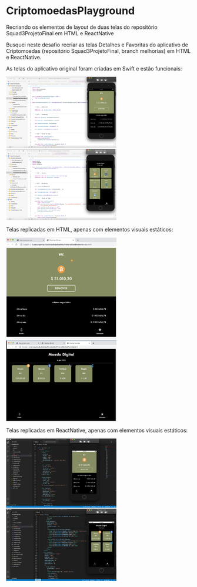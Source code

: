 # CriptomoedasPlayground
Recriando os elementos de layout de duas telas do repositório Squad3ProjetoFinal em HTML e ReactNative

Busquei neste desafio recriar as telas Detalhes e Favoritas do aplicativo de Criptomoedas (repositório Squad3ProjetoFinal, branch melhorias) em HTML e ReactNative.

As telas do aplicativo original foram criadas em Swift e estão funcionais:

<img alt="Tela Detalhes em Swift" title="Tela Detalhes em Swift" src="Swift-Detalhes.png" width="300px" />
<img alt="Tela Favoritas em Swift" title="Tela Favoritas em Swift" src="Swift-Favoritas.png" width="300px" />


Telas replicadas em HTML, apenas com elementos visuais estáticos:

<img alt="Tela Detalhes em HTML" title="Tela Detalhes em HTML" src="HTML-Detalhes.png" width="300px" />
<img alt="Tela Favoritas em HTML" title="Tela Favoritas em HTML" src="HTML-Favoritas.png" width="300px" />


Telas replicadas em ReactNative, apenas com elementos visuais estáticos:

<img alt="Tela Detalhes em ReactNative" title="Tela Detalhes em ReactNative" src="ReactNative-Detalhes.png" width="300px" />
<img alt="Tela Favoritas em ReactNative" title="Tela Favoritas em ReactNative" src="ReactNative-Favoritas.png" width="300px" />
